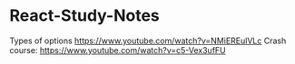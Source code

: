 # React-Study-Notes

Types of options https://www.youtube.com/watch?v=NMiEREulVLc
Crash course: https://www.youtube.com/watch?v=c5-Vex3ufFU
